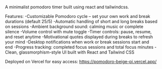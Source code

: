 A minimalist pomodoro timer built using react and tailwindcss.

Features:
-Customizable Pomodoro cycle – set your own work and break durations (default 25/5)
-Automatic handling of short and long breaks based on sessions
-Ambient background sound: calming music or complete silence
-Volume control with mute toggle
-Timer controls: pause, resume, and reset anytime
-Motivational quotes displayed during breaks to refresh your mind
-Desktop notifications when work or break sessions start and end
-Progress tracking: completed focus sessions and total focus minutes
-Clean, glassmorphism-style UI built with React and Tailwind CSS

Deployed on Vercel for easy access: https://pomodoro-beige-pi.vercel.app/
